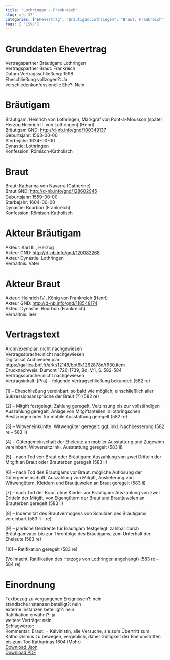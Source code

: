 ```yaml
---
title: "Lothringen - Frankreich"
slug: ="g-37"
categories: ["Ehevertrag", "Bräutigam:Lothringen", "Braut: Frankreich", "Eheschließung vollzogen?:Ja", "verschiedenkonfessionelle Ehe?:Nein", "Dynastie Bräutigam:Lothringen", "Akteur Bräutigam:Karl III., Herzog", "Akteur Braut:Heinrich IV., König von Frankreich (Henri)", "Textbezug?:nein", "Ständisch?:nein", "Ratifikation?:ja", "Sonstiges?:nein", "Bräutigam:Lothringen", "Braut: Frankreich"]
tags: [ "1598"]
---
```

<!--more-->

# Grunddaten Ehevertrag

Vertragspartner Bräutigam: Lothringen<br>
Vertragspartner Braut: Frankreich<br>
Datum Vertragsschließung: 1598<br>
Eheschließung vollzogen?: Ja<br>
verschiedenkonfessionelle Ehe?: Nein<br>
# Bräutigam

Bräutigam: Heinrich von Lothringen, Markgraf von Pont-à-Mousson (später Herzog Heinrich II. von Lothringen) (Henri)<br>
Bräutigam GND: http://d-nb.info/gnd/100349137<br>
Geburtsjahr: 1563-00-00<br>
Sterbejahr: 1624-00-00<br>
Dynastie: Lothringen<br>
Konfession: Römisch-Katholisch<br>
# Braut

Braut: Katharina von Navarra (Catherine)<br>
Braut GND: http://d-nb.info/gnd/128602945<br>
Geburtsjahr: 1559-00-00<br>
Sterbejahr: 1604-00-00<br>
Dynastie: Bourbon (Frankreich)<br>
Konfession: Römisch-Katholisch<br>
# Akteur Bräutigam

Akteur: Karl III., Herzog<br>
Akteur GND: http://d-nb.info/gnd/120082268<br>
Akteur Dynastie: Lothringen<br>
Verhältnis: Vater<br>
# Akteur Braut

Akteur: Heinrich IV., König von Frankreich (Henri)<br>
Akteur GND: http://d-nb.info/gnd/118548174<br>
Akteur Dynastie: Bourbon (Frankreich)<br>
Verhältnis: leer<br>
# Vertragstext

Archivexemplar: nicht nachgewiesen<br>
Vertragssprache: nicht nachgewiesen<br>
Digitalisat Archivexemplar: https://gallica.bnf.fr/ark:/12148/bpt6k1262878n/f630.item<br>
Drucknachweis: Dumont 1726-1739, Bd. V:1, S. 582-584<br>
Vertragssprache: nicht nachgewiesen<br>
Vertragsinhalt: [Prä] – folgende Vertragschließung bekundet: (582 re)

[1] – Eheschließung vereinbart: so bald wie möglich, einschließlich aller Sukzessionsansprüche der Braut (?) (582 re)

[2] – Mitgift festgelegt: Zahlung geregelt, Verzinsung bis zur vollständigen Auszahlung geregelt, Anlage von Mitgiftanteilen in lothringschen Besitzungen oder für mobile Ausstattung geregelt (582 re)

[3] – Witweneinkünfte. Witwengüter geregelt: ggf. inkl. Nachbesserung (582 re – 583 li)

[4] – Gütergemeinschaft der Eheleute an mobiler Ausstattung und Zugewinn vereinbart, Witwensitz inkl. Ausstattung geregelt (583 li)

[5] – nach Tod von Braut oder Bräutigam: Auszahlung von zwei Dritteln der Mitgift an Braut oder Brauterben geregelt (583 li)

[6] – nach Tod des Bräutigams vor Braut: mögliche Auflösung der Gütergemeinschaft, Auszahlung von Mitgift, Auslieferung von Witwengütern, Kleidern und Brautjuwelen an Braut geregelt (583 li)

[7] – nach Tod der Braut ohne Kinder vor Bräutigam: Auszahlung von zwei Dritteln der Mitgift, von Eigengütern der Braut und Brautjuwelen an Brauterben geregelt (583 li)

[8] – Indemnität des Brautvermögens von Schulden des Bräutigams vereinbart (583 li – re)

[9] – jährliche Geldrente für Bräutigam festgelegt: zahlbar durch Bräutigamvater bis zur Thronfolge des Bräutigams, zum Unterhalt der Eheleute (583 re)

[10] – Ratifikation geregelt (583 re)

(Vollmacht, Ratifikation des Herzogs von Lothringen angehängt) (583 re – 584 re)
<br>
# Einordnung

Textbezug zu vergangenen Ereignissen?: nein<br>
ständische Instanzen beteiligt?: nein<br>
externe Instanzen beteiligt?: nein<br>
Ratifikation erwähnt?: ja<br>
weitere Verträge: nein<br>
Schlagwörter: <br>
Kommentar: Braut: = Kalvinistin, alle Versuche, sie zum Übertritt zum Katholizismus zu bewegen, vergeblich, daher Gültigkeit der Ehe umstritten bis zum Tod Katharinas 1604 (Mohr)<br>
[Download Json](/vertraege/vertrag-37.json)<br>
[Download PDF](/vertraege/v49.pdf)